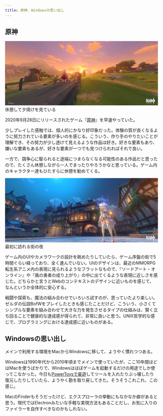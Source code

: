 ```yaml
---
title: 原神、Windowsの思い出し
---
```


## 原神

![](/images/2020-09-29-genshin-evening.png)
休憩して夕焼けを見ている

2020年9月28日にリリースされたゲーム『[原神](https://genshin.mihoyo.com/ja)』を早速やっていた。

少しプレイした感触では、個人的にかなり好印象だった。体験の質が良くなるように努力されている要素が多いのを感じる。こういう、作り手のやりたいことが理解でき、その努力が少し透けて見えるような作品は好き。好きな要素もあり、嫌いな要素もあるが、好きな要素が一つでも見つけられればそれで良い。

一方で、競争心に駆られると途端につまらなくなる可能性のある作品だと思ったので、たくさん休憩しながら一人でまったりやろうかなと思っている。ゲーム内のキャラクター達もひたすらに休憩を勧めてくる。

![](/images/2020-09-29-genshin-night.png)
最初に訪れる街の夜

ゲーム内のUIやカメラワークの設計を眺めたりしていたら、ゲーム序盤の街で5時間ぐらい経っており、全く進んでいない。UIのデザインは、最近のMMORPG転生系アニメ内の表現に見られるようなフラットなもので、『ソードアート・オンライン』や『盾の勇者の成り上がり』の中に出てくるような表現に近しさを感じた。どちらかと言うとWebのコンテキストのデザインに近いものを感じて、なんというか全体的に安心する。

戦闘や探索も、魔法の組み合わせでいろいろ試すのが、思っていたより楽しい。ゼルダの伝説BofWをプレイしたときも感じたことだけど、こういう、小さくてシンプルな要素を組み合わせて大きな力を発生させるタイプの仕組みは、賢く立ち回ることで健康的な達成感が得られて、非常に良いと思う。UNIX哲学的な感じで、プログラミングにおける達成感に近いものがある。

## Windowsの思い出し

メインで利用する環境をMacからWindowsに移して、ようやく慣れつつある。

Windowsは1990年代から2010年頃までメインで使っていたが、ここ10年間ほどはMacを使うばかりで、Windowsはほぼゲームを起動するだけの用途でしか使ってこなかった。今日も[PowerToysで豪遊](https://r7kamura.com/articles/2020-09-28-power-toys)してツールを入れたりぶっ壊したり復元したりしていたら、ようやく勘を取り戻してきた。そうそうこれこれ、この感じ。

MacのFinderもそうだったけど、エクスプローラの挙動にもなかなか癖があると思う。現代ではElectronみたいな手軽な実現方法もあることだし、お気に入りのファイラーを自作すべきなのかもしれない。